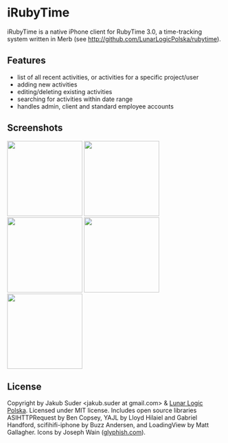 # iRubyTime

iRubyTime is a native iPhone client for RubyTime 3.0, a time-tracking system written in Merb (see <http://github.com/LunarLogicPolska/rubytime>).

## Features

* list of all recent activities, or activities for a specific project/user
* adding new activities
* editing/deleting existing activities
* searching for activities within date range
* handles admin, client and standard employee accounts

## Screenshots

<a href="http://jsuder.github.com/iRubyTime/screen_activity_list_06.11.09.png"><img src="http://jsuder.github.com/iRubyTime/screen_activity_list_06.11.09.png" width="175" /></a> <a href="http://jsuder.github.com/iRubyTime/screen_new_activity_25.07.09.png"><img src="http://jsuder.github.com/iRubyTime/screen_new_activity_25.07.09.png" width="175" /></a> <a href="http://jsuder.github.com/iRubyTime/screen_edit_activity_06.11.09.png"><img src="http://jsuder.github.com/iRubyTime/screen_edit_activity_06.11.09.png" width="175" /></a> <a href="http://jsuder.github.com/iRubyTime/screen_search_form_06.11.09.png"><img src="http://jsuder.github.com/iRubyTime/screen_search_form_06.11.09.png" width="175" /></a> <a href="http://jsuder.github.com/iRubyTime/screen_admin_list_06.11.09.png"><img src="http://jsuder.github.com/iRubyTime/screen_admin_list_06.11.09.png" width="175" /></a>

## License

Copyright by Jakub Suder <jakub.suder at gmail.com> & <a href="http://lunarlogicpolska.com">Lunar Logic Polska</a>. Licensed under MIT license.
Includes open source libraries ASIHTTPRequest by Ben Copsey, YAJL by Lloyd Hilaiel and Gabriel Handford, scifihifi-iphone by Buzz Andersen, and LoadingView by Matt Gallagher. Icons by Joseph Wain (<a href="http://glyphish.com">glyphish.com</a>).
